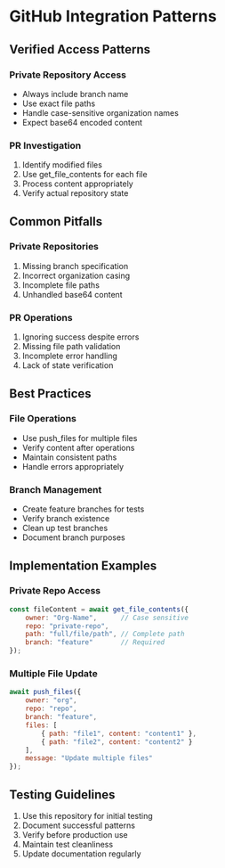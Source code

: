 # GitHub Integration Patterns

## Verified Access Patterns

### Private Repository Access
- Always include branch name
- Use exact file paths
- Handle case-sensitive organization names
- Expect base64 encoded content

### PR Investigation
1. Identify modified files
2. Use get_file_contents for each file
3. Process content appropriately
4. Verify actual repository state

## Common Pitfalls

### Private Repositories
1. Missing branch specification
2. Incorrect organization casing
3. Incomplete file paths
4. Unhandled base64 content

### PR Operations
1. Ignoring success despite errors
2. Missing file path validation
3. Incomplete error handling
4. Lack of state verification

## Best Practices

### File Operations
- Use push_files for multiple files
- Verify content after operations
- Maintain consistent paths
- Handle errors appropriately

### Branch Management
- Create feature branches for tests
- Verify branch existence
- Clean up test branches
- Document branch purposes

## Implementation Examples

### Private Repo Access
```javascript
const fileContent = await get_file_contents({
    owner: "Org-Name",      // Case sensitive
    repo: "private-repo",
    path: "full/file/path", // Complete path
    branch: "feature"       // Required
});
```

### Multiple File Update
```javascript
await push_files({
    owner: "org",
    repo: "repo",
    branch: "feature",
    files: [
        { path: "file1", content: "content1" },
        { path: "file2", content: "content2" }
    ],
    message: "Update multiple files"
});
```

## Testing Guidelines

1. Use this repository for initial testing
2. Document successful patterns
3. Verify before production use
4. Maintain test cleanliness
5. Update documentation regularly

